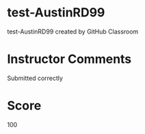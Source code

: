 # test-AustinRD99
test-AustinRD99 created by GitHub Classroom

# Instructor Comments
Submitted correctly

# Score
100
